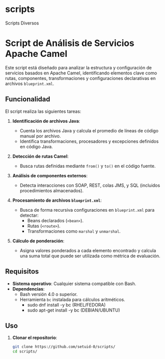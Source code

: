 # scripts
Scripts Diversos
# Script de Análisis de Servicios Apache Camel

Este script está diseñado para analizar la estructura y configuración de servicios basados en Apache Camel, identificando elementos clave como rutas, componentes, transformaciones y configuraciones declarativas en archivos `blueprint.xml`. 

## Funcionalidad

El script realiza las siguientes tareas:
1. **Identificación de archivos Java**:
   - Cuenta los archivos Java y calcula el promedio de líneas de código manual por archivo.
   - Identifica transformaciones, procesadores y excepciones definidos en código Java.

2. **Detección de rutas Camel**:
   - Busca rutas definidas mediante `from()` y `to()` en el código fuente.

3. **Análisis de componentes externos**:
   - Detecta interacciones con SOAP, REST, colas JMS, y SQL (incluidos procedimientos almacenados).

4. **Procesamiento de archivos `blueprint.xml`**:
   - Busca de forma recursiva configuraciones en `blueprint.xml` para detectar:
     - Beans declarados (`<bean>`).
     - Rutas (`<route>`).
     - Transformaciones como `marshal` y `unmarshal`.

5. **Cálculo de ponderación**:
   - Asigna valores ponderados a cada elemento encontrado y calcula una suma total que puede ser utilizada como métrica de evaluación.

## Requisitos

- **Sistema operativo**: Cualquier sistema compatible con Bash.
- **Dependencias**:
  - Bash versión 4.0 o superior.
  - Herramienta `bc` instalada para cálculos aritméticos.
    - sudo dnf install -y bc     (RHEL/FEDORA)
    - sudo apt-get install -y bc (DEBIAN/UBUNTU)

## Uso

1. **Clonar el repositorio**:
   ```bash
   git clone https://github.com/setuid-0/scripts/
   cd scripts/
